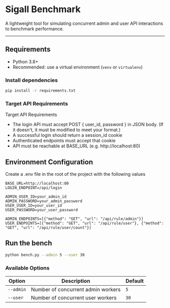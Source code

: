 # Sigall Benchmark

A lightweight tool for simulating concurrent admin and user API interactions to benchmark performance.

---

## Requirements

- Python 3.8+
- Recommended: use a virtual environment (`venv` or `virtualenv`)

### Install dependencies

```bash
pip install -r requirements.txt
```

### Target API Requirements
Target API Requirements

- The login API must accept POST { user_id, password } in JSON body. (If it doesn't, it must be modified to meet your format.)
- A successful login should return a session_id cookie
- Authenticated endpoints must accept that cookie
- API must be reachable at BASE_URL (e.g. http://localhost:80)

## Environment Configuration
Create a .env file in the root of the project with the following values
```env
BASE_URL=http://localhost:80
LOGIN_ENDPOINT=/api/login

ADMIN_USER_ID=your_admin_id
ADMIN_PASSWORD=your_admin_password
USER_USER_ID=your_user_id
USER_PASSWORD=your_user_password

ADMIN_ENDPOINTS=[{"method": "GET", "url": "/api/rule/admin"}]
USER_ENDPOINTS=[{"method": "GET", "url": "/api/rule/user"}, {"method": "GET", "url": "/api/rule/user/count"}]
```

## Run the bench
```bash
python bench.py --admin 5 --user 30
```

### Available Options

| Option     | Description                          | Default |
|------------|--------------------------------------|---------|
| `--admin`  | Number of concurrent admin workers   | `5`     |
| `--user`   | Number of concurrent user workers    | `30`    |
